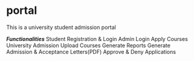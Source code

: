 # portal
This is a university student admission portal

***Functionalities***
Student Registration & Login
Admin Login
Apply Courses 
University Admission
Upload Courses
Generate Reports
Generate Admission & Acceptance Letters(PDF)
Approve & Deny Applications
